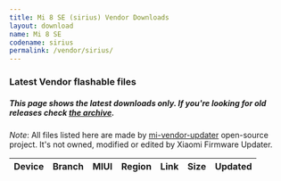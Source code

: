 ```yaml
---
title: Mi 8 SE (sirius) Vendor Downloads
layout: download
name: Mi 8 SE
codename: sirius
permalink: /vendor/sirius/
---
```


### Latest Vendor flashable files
##### This page shows the latest downloads only. If you're looking for old releases check [the archive](/archive/vendor/sirius/).

*Note*: All files listed here are made by [mi-vendor-updater](https://github.com/TryHardDood/mi-vendor-updater) open-source project. It's not owned, modified or edited by Xiaomi Firmware Updater.

<div class="table-responsive-md" id="table-wrapper">
    <table id="vendor" class="display dt-responsive compact table table-striped table-hover table-sm">
        <thead class="thead-dark">
            <tr>
                <th>Device</th>
                <th>Branch</th>
                <th>MIUI</th>
                <th>Region</th>
                <th>Link</th>
                <th>Size</th>
                <th>Updated</th>
            </tr>
        </thead>
        <script>loadVendorDownloads('sirius', 'latest')</script>
    </table>
</div>
